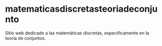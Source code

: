 # matematicasdiscretasteoriadeconjunto
Sitio web dedicado a las matemáticas discretas, específicamente en la teoría de conjuntos.  
